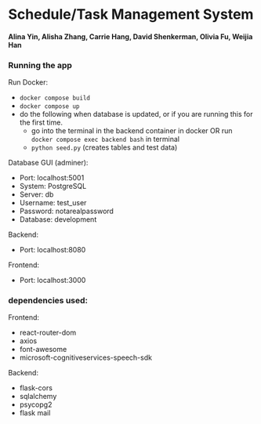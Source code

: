 # Schedule/Task Management System
#### Alina Yin, Alisha Zhang, Carrie Hang, David Shenkerman, Olivia Fu, Weijia Han

### Running the app
Run Docker: 
- `docker compose build`
- `docker compose up`
- do the following when database is updated, or if you are running this for the first time.
    - go into the terminal in the backend container in docker OR run `docker compose exec backend bash` in terminal
    - `python seed.py` (creates tables and test data)

Database GUI (adminer): 
- Port: localhost:5001 
- System: PostgreSQL
- Server: db
- Username: test_user
- Password: notarealpassword
- Database: development

Backend: 
- Port: localhost:8080

Frontend:
- Port: localhost:3000


### dependencies used: 
Frontend: 
- react-router-dom
- axios 
- font-awesome
- microsoft-cognitiveservices-speech-sdk

Backend: 
- flask-cors
- sqlalchemy
- psycopg2
- flask mail